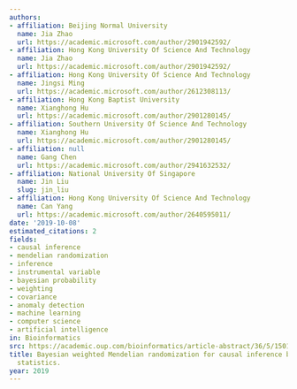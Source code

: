 ```yaml
---
authors:
- affiliation: Beijing Normal University
  name: Jia Zhao
  url: https://academic.microsoft.com/author/2901942592/
- affiliation: Hong Kong University Of Science And Technology
  name: Jia Zhao
  url: https://academic.microsoft.com/author/2901942592/
- affiliation: Hong Kong University Of Science And Technology
  name: Jingsi Ming
  url: https://academic.microsoft.com/author/2612308113/
- affiliation: Hong Kong Baptist University
  name: Xianghong Hu
  url: https://academic.microsoft.com/author/2901280145/
- affiliation: Southern University Of Science And Technology
  name: Xianghong Hu
  url: https://academic.microsoft.com/author/2901280145/
- affiliation: null
  name: Gang Chen
  url: https://academic.microsoft.com/author/2941632532/
- affiliation: National University Of Singapore
  name: Jin Liu
  slug: jin_liu
- affiliation: Hong Kong University Of Science And Technology
  name: Can Yang
  url: https://academic.microsoft.com/author/2640595011/
date: '2019-10-08'
estimated_citations: 2
fields:
- causal inference
- mendelian randomization
- inference
- instrumental variable
- bayesian probability
- weighting
- covariance
- anomaly detection
- machine learning
- computer science
- artificial intelligence
in: Bioinformatics
src: https://academic.oup.com/bioinformatics/article-abstract/36/5/1501/5583736
title: Bayesian weighted Mendelian randomization for causal inference based on summary
  statistics.
year: 2019
---
```

